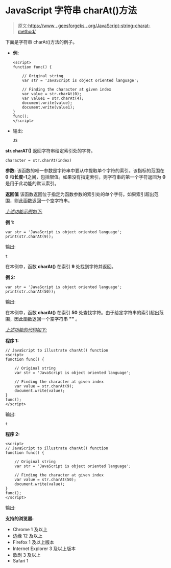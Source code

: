 # JavaScript 字符串 charAt()方法

> 原文:[https://www . geesforgeks . org/JavaScript-string-charat-method/](https://www.geeksforgeeks.org/javascript-string-charat-method/)

下面是字符串 charAt()方法的例子。

*   **例:**

    ```
    <script>
    function func() {

        // Original string
        var str = 'JavaScript is object oriented language';

        // Finding the character at given index 
        var value = str.charAt(0); 
        var value1 = str.charAt(4); 
        document.write(value); 
        document.write(value1);
    }
    func();
    </script>  
    ```

*   输出:

    ```
    JS

    ```

**str.charAT()** 返回字符串给定索引处的字符。

```
character = str.charAt(index)

```

**参数:**
该函数的唯一参数是字符串中要从中提取单个字符的索引。该指标的范围在 **0** 和**长度–1**之间，包括限值。如果没有指定索引，则字符串的第一个字符返回为 **0** 是用于此功能的默认索引。

**返回值**
该函数返回位于指定为函数参数的索引处的单个字符。如果索引超出范围，则此函数返回一个空字符串。

<u>*上述功能示例如下:*</u>

**例 1:**

```
var str = 'JavaScript is object oriented language';
print(str.charAt(9));

```

输出:

```
t

```

在本例中，函数 **charAt()** 在索引 **9** 处找到字符并返回。

**例 2:**

```
var str = 'JavaScript is object oriented language';
print(str.charAt(50));

```

输出:

在本例中，函数 **charAt()** 在索引 **50** 处查找字符。由于给定字符串的索引超出范围，因此函数返回一个空字符串 **""** 。

<u>*上述功能的代码如下:*</u>

**程序 1:**

```
// JavaScript to illustrate charAt() function
<script>
function func() {

    // Original string
    var str = 'JavaScript is object oriented language';

    // Finding the character at given index 
    var value = str.charAt(9);
    document.write(value);  
}
func();
</script>  
```

输出:

```
t

```

**程序 2:**

```
<script>
// JavaScript to illustrate charAt() function
function func() {

    // Original string
    var str = 'JavaScript is object oriented language';

    // Finding the character at given index 
    var value = str.charAt(50);
    document.write(value);    
}
func();
</script>  
```

输出:

**支持的浏览器:**

*   Chrome 1 及以上
*   边缘 12 及以上
*   Firefox 1 及以上版本
*   Internet Explorer 3 及以上版本
*   歌剧 3 及以上
*   Safari 1